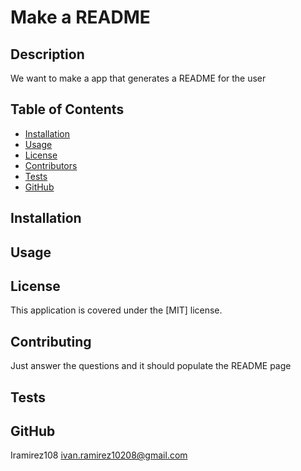 
# Make a README
## Description
We want to make a app that generates a README for the user
## Table of Contents
* [Installation](#installation)
* [Usage](#usage)
* [License](#license)
* [Contributors](#contributors)
* [Tests](#tests)
* [GitHub](#Github)
## Installation
 
## Usage
 
## License
 This application is covered under the [MIT] license.
## Contributing
 Just answer the questions and it should populate the README page
## Tests
 
## GitHub
 Iramirez108
 ivan.ramirez10208@gmail.com
        